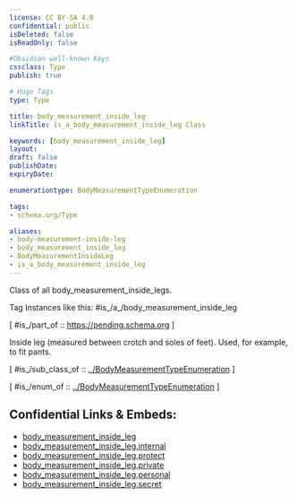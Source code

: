 ```yaml
---
license: CC BY-SA 4.0
confidential: public
isDeleted: false
isReadOnly: false

#Obsidian well-known Keys
cssclass: Type
publish: true

# Hugo Tags
type: Type

title: body_measurement_inside_leg
linkTitle: is_a_body_measurement_inside_leg Class

keywords: [body_measurement_inside_leg]
layout: 
draft: false
publishDate:
expiryDate: 

enumerationtype: BodyMeasurementTypeEnumeration

tags:
- schema.org/Type

aliases:
- body-measurement-inside-leg
- body_measurement_inside_leg
- BodyMeasurementInsideLeg
- is_a_body_measurement_inside_leg
---
```


Class of all body_measurement_inside_legs.

Tag Instances like this: 
#is_/a_/body_measurement_inside_leg

[ #is_/part_of :: https://pending.schema.org ]

Inside leg (measured between crotch and soles of feet). Used, for example, to fit pants.

[ #is_/sub_class_of :: [../BodyMeasurementTypeEnumeration](../BodyMeasurementTypeEnumeration) ]

[ #is_/enum_of :: [../BodyMeasurementTypeEnumeration](../BodyMeasurementTypeEnumeration) ]



## Confidential Links & Embeds: 
- [body_measurement_inside_leg](../../../../../../../../_public/schema.org/Type/is_a_/intangible/enumeration/measurement_type_enumeration/body_measurement_type_enumeration/body_measurement_inside_leg.md) 
- [body_measurement_inside_leg.internal](../../../../../../../../_internal/schema.org/Type/is_a_/intangible/enumeration/measurement_type_enumeration/body_measurement_type_enumeration/body_measurement_inside_leg.internal.md) 
- [body_measurement_inside_leg.protect](../../../../../../../../_protect/schema.org/Type/is_a_/intangible/enumeration/measurement_type_enumeration/body_measurement_type_enumeration/body_measurement_inside_leg.protect.md) 
- [body_measurement_inside_leg.private](../../../../../../../../_private/schema.org/Type/is_a_/intangible/enumeration/measurement_type_enumeration/body_measurement_type_enumeration/body_measurement_inside_leg.private.md) 
- [body_measurement_inside_leg.personal](../../../../../../../../_personal/schema.org/Type/is_a_/intangible/enumeration/measurement_type_enumeration/body_measurement_type_enumeration/body_measurement_inside_leg.personal.md) 
- [body_measurement_inside_leg.secret](../../../../../../../../_secret/schema.org/Type/is_a_/intangible/enumeration/measurement_type_enumeration/body_measurement_type_enumeration/body_measurement_inside_leg.secret.md) 
